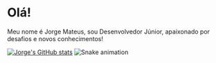 
# Olá! 
Meu nome é Jorge Mateus, sou Desenvolvedor Júnior, apaixonado por desafios e novos conhecimentos!


[![Jorge's GitHub stats](https://github-readme-stats.vercel.app/api?username=JorgeMatDev&theme=radical)](https://github.com/anuraghazra/github-readme-stats)
![Snake animation](https://github.com/JorgeMatDev/rafaballerini/blob/output/github-contribution-grid-snake.svg)
